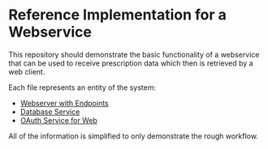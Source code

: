 # Reference Implementation for a Webservice

This repository should demonstrate the basic functionality of a webservice that can be used to receive prescription data which then is retrieved by a web client.

Each file represents an entity of the system:
* [Webserver with Endpoints](./t-server.py)
* [Database Service](./t-database.py)
* [OAuth Service for Web ](./t-oatuh.py)

All of the information is simplified to only demonstrate the rough workflow.